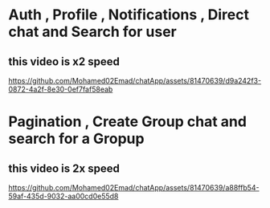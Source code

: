 # Auth , Profile , Notifications , Direct chat and Search for user 
## this video is x2 speed
https://github.com/Mohamed02Emad/chatApp/assets/81470639/d9a242f3-0872-4a2f-8e30-0ef7faf58eab

# Pagination , Create Group chat and search for a Gropup
## this video is 2x speed
https://github.com/Mohamed02Emad/chatApp/assets/81470639/a88ffb54-59af-435d-9032-aa00cd0e55d8
